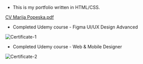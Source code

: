 * This is my portfolio written in HTML/CSS.
  
[CV Marija Popeska.pdf](https://github.com/marijapopeska/Portfolio/files/13773406/CV.Marija.Popeska.pdf)

* Completed Udemy course - Figma UI/UX Design Advanced

![Certificate-1](https://github.com/marijapopeska/Portfolio/assets/108872423/f49f61fd-eca9-4f60-8613-3b30777cc80d)

* Completed Udemy course - Web & Mobile Designer

![Certificate-2](https://github.com/marijapopeska/Portfolio/assets/108872423/fcd2883e-adc0-4a02-8d75-b7210e02ac5b)

